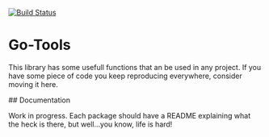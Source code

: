 [![Build Status](https://drone.io/github.com/astropay/go-tools/status.png)](https://drone.io/github.com/astropay/go-tools/latest)

# Go-Tools

This library has some usefull functions that an be used in any project. If you have some piece of code you keep
reproducing everywhere, consider moving it here.

## Documentation

Work in progress. Each package should have a README explaining what the heck is there, but well...you know, life is hard!


